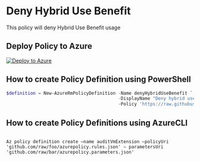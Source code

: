 # Deny Hybrid Use Benefit

This policy will deny Hybrid Use Benefit usage

## Deploy Policy to Azure

[![Deploy to Azure](http://azuredeploy.net/deploybutton.png)](https://portal.azure.com/?feature.customportal=false&microsoft_azure_policy=true#blade/Microsoft_Azure_Policy/CreatePolicyDefinitionBlade)

## How to create Policy Definition using PowerShell

````powershell
$definition = New-AzureRmPolicyDefinition -Name denyHybridUseBenefit `
                                          -DisplayName "Deny hybrid use benefit" `
                                          -Policy 'https://raw.githubusercontent.com/Azure/azure-policy-samples/master/samples/Compute/deny-hybrid-use-benefit/azurepolicy.rules.json'
````

## How to create Policy Definitions using AzureCLI

````cli

Az policy definition create –name auditVmExtension –policyUri 'github.com/raw/foo/azurepolicy.rules.json' – parametersUri 'github.com/raw/bar/azurepolicy.parameters.json'

````
